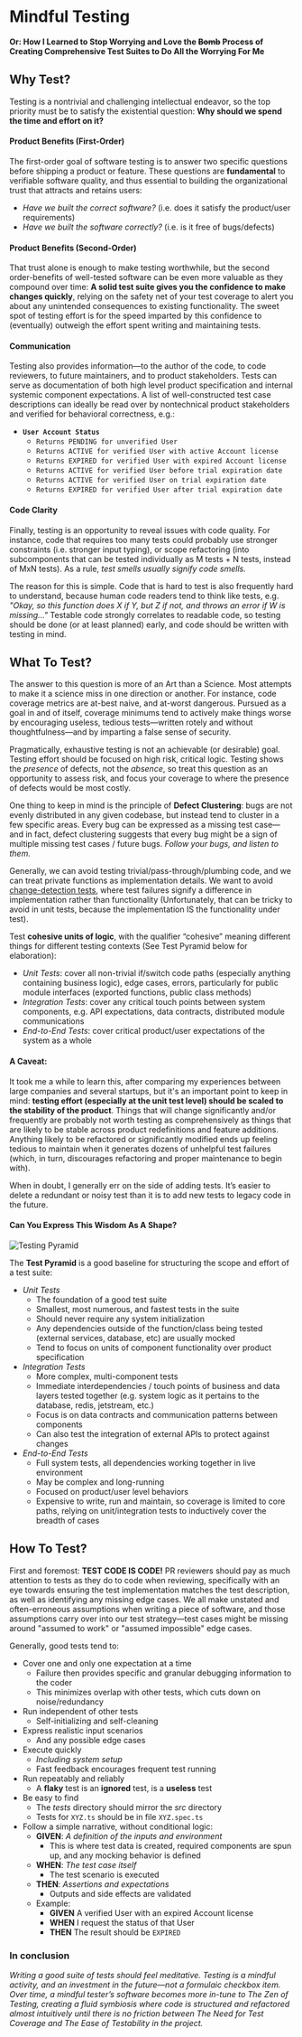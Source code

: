 # Mindful Testing
**Or: How I Learned to Stop Worrying and Love the ~~Bomb~~ Process of Creating Comprehensive Test Suites to Do All the Worrying For Me**

## Why Test?

Testing is a nontrivial and challenging intellectual endeavor, so the top priority must be to satisfy the existential question: **Why should we spend the time and effort on it?** 

#### Product Benefits (First-Order)
The first-order goal of software testing is to answer two specific questions before shipping a product or feature. These questions are **fundamental** to verifiable software quality, and thus essential to building the organizational trust that attracts and retains users:
- *Have we built the correct software?* (i.e. does it satisfy the product/user requirements)
- *Have we built the software correctly?* (i.e. is it free of bugs/defects)

#### Product Benefits (Second-Order)
That trust alone is enough to make testing worthwhile, but the second order-benefits of well-tested software can be even more valuable as they compound over time: **A solid test suite gives you the confidence to make changes quickly**, relying on the safety net of your test coverage to alert you about any unintended consequences to existing functionality. The sweet spot of testing effort is for the speed imparted by this confidence to (eventually) outweigh the effort spent writing and maintaining tests.

#### Communication
Testing also provides information—to the author of the code, to code reviewers, to future maintainers, and to product stakeholders. Tests can serve as documentation of both high level product specification and internal systemic component expectations. A list of well-constructed test case descriptions can ideally be read over by nontechnical product stakeholders and verified for behavioral correctness, e.g.:

- **`User Account Status`**
    - `Returns PENDING for unverified User`
    - `Returns ACTIVE for verified User with active Account license`
    - `Returns EXPIRED for verified User with expired Account license`
    - `Returns ACTIVE for verified User before trial expiration date`
    - `Returns ACTIVE for verified User on trial expiration date`
    - `Returns EXPIRED for verified User after trial expiration date`

#### Code Clarity
Finally, testing is an opportunity to reveal issues with code quality. For instance, code that requires too many tests could probably use stronger constraints (i.e. stronger input typing), or scope refactoring (into subcomponents that can be tested individually as M tests + N tests, instead of MxN tests). As a rule, *test smells usually signify code smells.*

The reason for this is simple. Code that is hard to test is also frequently hard to understand, because human code readers tend to think like tests, e.g. *"Okay, so this function does X if Y, but Z if not, and throws an error if W is missing…"* Testable code strongly correlates to readable code, so testing should be done (or at least planned) early, and code should be written with testing in mind.


## What To Test?

The answer to this question is more of an Art than a Science. Most attempts to make it a science miss in one direction or another. For instance, code coverage metrics are at-best naive, and at-worst dangerous. Pursued as a goal in and of itself, coverage minimums tend to actively make things worse by encouraging useless, tedious tests—written rotely and without thoughtfulness—and by imparting a false sense of security.

Pragmatically, exhaustive testing is not an achievable (or desirable) goal. Testing effort should be focused on high risk, critical logic. Testing shows the *presence* of defects, not the *absence*, so treat this question as an opportunity to assess risk, and focus your coverage to where the presence of defects would be most costly.

One thing to keep in mind is the principle of **Defect Clustering**: bugs are not evenly distributed in any given codebase, but instead tend to cluster in a few specific areas. Every bug can be expressed as a missing test case—and in fact, defect clustering suggests that every bug might be a sign of multiple missing test cases / future bugs. *Follow your bugs, and listen to them.*

Generally, we can avoid testing trivial/pass-through/plumbing code, and we can treat private functions as implementation details. We want to avoid [change-detection tests](https://testing.googleblog.com/2015/01/testing-on-toilet-change-detector-tests.html), where test failures signify a difference in implementation rather than functionality (Unfortunately, that can be tricky to avoid in unit tests, because the implementation IS the functionality under test). 

Test **cohesive units of logic**, with the qualifier “cohesive” meaning different things for different testing contexts (See Test Pyramid below for elaboration):
- *Unit Tests*:  cover all non-trivial if/switch code paths (especially anything containing business logic), edge cases, errors, particularly for public module interfaces (exported functions, public class methods)
- *Integration Tests*:  cover any critical touch points between system components, e.g. API expectations, data contracts, distributed module communications
- *End-to-End Tests*:  cover critical product/user expectations of the system as a whole


#### A Caveat:

It took me a while to learn this, after comparing my experiences between large companies and several startups, but it's an important point to keep in mind: **testing effort (especially at the unit test level) should be scaled to the stability of the product**. Things that will change significantly and/or frequently are probably not worth testing as comprehensively as things that are likely to be stable across product redefinitions and feature additions. Anything likely to be refactored or significantly modified ends up feeling tedious to maintain when it generates dozens of unhelpful test failures (which, in turn, discourages refactoring and proper maintenance to begin with). 

When in doubt, I generally err on the side of adding tests. It’s easier to delete a redundant or noisy test than it is to add new tests to legacy code in the future.


#### Can You Express This Wisdom As A Shape?

![Testing Pyramid](images/pyramid.png)

The **Test Pyramid** is a good baseline for structuring the scope and effort of a test suite:
- *Unit Tests*
    - The foundation of a good test suite
    - Smallest, most numerous, and fastest tests in the suite
    - Should never require any system initialization
    - Any dependencies outside of the function/class being tested (external services, database, etc) are usually mocked 
    - Tend to focus on units of component functionality over product specification
- *Integration Tests*
    - More complex, multi-component tests
    - Immediate interdependencies / touch points of business and data layers tested together (e.g. system logic as it pertains to the database, redis, jetstream, etc.)
    - Focus is on data contracts and communication patterns between components
    - Can also test the integration of external APIs to protect against changes
- *End-to-End Tests*
    - Full system tests, all dependencies working together in live environment
    - May be complex and long-running
    - Focused on product/user level behaviors
    - Expensive to write, run and maintain, so coverage is limited to core paths, relying on unit/integration tests to inductively cover the breadth of cases


## How To Test?

First and foremost: **TEST CODE IS CODE!** PR reviewers should pay as much attention to tests as they do to code when reviewing, specifically with an eye towards ensuring the test implementation matches the test description, as well as identifying any missing edge cases. We all make unstated and often-erroneous assumptions when writing a piece of software, and those assumptions carry over into our test strategy—test cases might be missing around "assumed to work" or "assumed impossible" edge cases.

Generally, good tests tend to:
- Cover one and only one expectation at a time
    - Failure then provides specific and granular debugging information to the coder
    - This minimizes overlap with other tests, which cuts down on noise/redundancy 
- Run independent of other tests
    - Self-initializing and self-cleaning
- Express realistic input scenarios
    - And any possible edge cases
- Execute quickly
    - *Including system setup*
    - Fast feedback encourages frequent test running
- Run repeatably and reliably
    - A **flaky** test is an **ignored** test, is a **useless** test
- Be easy to find
    - The *tests* directory should mirror the *src* directory
    - Tests for `XYZ.ts` should be in file `XYZ.spec.ts`
- Follow a simple narrative, without conditional logic:
    - **GIVEN**: *A definition of the inputs and environment*
        - This is where test data is created, required components are spun up, and any mocking behavior is defined
    - **WHEN**: *The test case itself*
        - The test scenario is executed
    - **THEN**: *Assertions and expectations*
        - Outputs and side effects are validated
    - Example:
        - **GIVEN** A verified User with an expired Account license
        - **WHEN** I request the status of that User
        - **THEN** The result should be `EXPIRED`


### In conclusion

*Writing a good suite of tests should feel meditative. Testing is a mindful activity, and an investment in the future—not a formulaic checkbox item. Over time, a mindful tester’s software becomes more in-tune to The Zen of Testing, creating a fluid symbiosis where code is structured and refactored almost intuitively until there is no friction between The Need for Test Coverage and The Ease of Testability in the project.*
